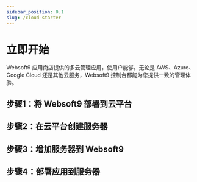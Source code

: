 ```yaml
---
sidebar_position: 0.1
slug: /cloud-starter
---
```


# 立即开始

Websoft9 应用商店提供的多云管理应用，使用户能够。无论是 AWS、Azure、Google Cloud 还是其他云服务，Websoft9 控制台都能为您提供一致的管理体验。  

## 步骤1：将 Websoft9 部署到云平台

## 步骤2：在云平台创建服务器

## 步骤3：增加服务器到 Websoft9

## 步骤4：部署应用到服务器